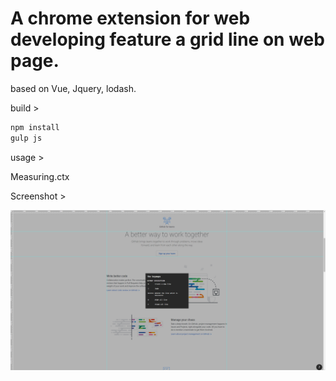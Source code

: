 # A chrome extension for web developing feature a grid line on web page.

based on Vue, Jquery, lodash.

build >

```javascript
npm install
gulp js
```

usage >

Measuring.ctx

Screenshot >

![Screenshot](screenshot.png)